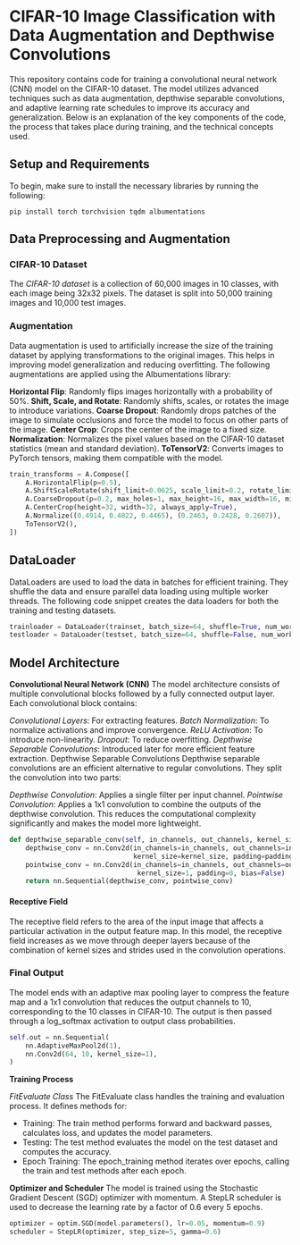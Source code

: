 # CIFAR-10 Image Classification with Data Augmentation and Depthwise Convolutions

This repository contains code for training a convolutional neural network (CNN) model on the CIFAR-10 dataset. The model utilizes advanced techniques such as data augmentation, depthwise separable convolutions, and adaptive learning rate schedules to improve its accuracy and generalization. Below is an explanation of the key components of the code, the process that takes place during training, and the technical concepts used.

## Setup and Requirements

To begin, make sure to install the necessary libraries by running the following:

```
pip install torch torchvision tqdm albumentations
```

## Data Preprocessing and Augmentation

### CIFAR-10 Dataset
The *CIFAR-10 dataset* is a collection of 60,000 images in 10 classes, with each image being 32x32 pixels. The dataset is split into 50,000 training images and 10,000 test images.

### Augmentation
Data augmentation is used to artificially increase the size of the training dataset by applying transformations to the original images. This helps in improving model generalization and reducing overfitting. The following augmentations are applied using the Albumentations library:

**Horizontal Flip**: Randomly flips images horizontally with a probability of 50%.
**Shift, Scale, and Rotate**: Randomly shifts, scales, or rotates the image to introduce variations.
**Coarse Dropout**: Randomly drops patches of the image to simulate occlusions and force the model to focus on other parts of the image.
**Center Crop**: Crops the center of the image to a fixed size.
**Normalization**: Normalizes the pixel values based on the CIFAR-10 dataset statistics (mean and standard deviation).
**ToTensorV2**: Converts images to PyTorch tensors, making them compatible with the model.

``` python
train_transforms = A.Compose([
    A.HorizontalFlip(p=0.5),
    A.ShiftScaleRotate(shift_limit=0.0625, scale_limit=0.2, rotate_limit=10, p=0.2),
    A.CoarseDropout(p=0.2, max_holes=1, max_height=16, max_width=16, min_holes=1, min_height=16, min_width=16, fill_value=(0.4914, 0.4822, 0.4465)),
    A.CenterCrop(height=32, width=32, always_apply=True),
    A.Normalize((0.4914, 0.4822, 0.4465), (0.2463, 0.2428, 0.2607)),
    ToTensorV2(),
])
```



## DataLoader
DataLoaders are used to load the data in batches for efficient training. They shuffle the data and ensure parallel data loading using multiple worker threads. The following code snippet creates the data loaders for both the training and testing datasets.
``` python
trainloader = DataLoader(trainset, batch_size=64, shuffle=True, num_workers=2)
testloader = DataLoader(testset, batch_size=64, shuffle=False, num_workers=2)
```

## Model Architecture

**Convolutional Neural Network (CNN)**
The model architecture consists of multiple convolutional blocks followed by a fully connected output layer. Each convolutional block contains:

*Convolutional Layers*: For extracting features.
*Batch Normalization*: To normalize activations and improve convergence.
*ReLU Activation*: To introduce non-linearity.
*Dropout*: To reduce overfitting.
*Depthwise Separable Convolutions*: Introduced later for more efficient feature extraction.
Depthwise Separable Convolutions
Depthwise separable convolutions are an efficient alternative to regular convolutions. They split the convolution into two parts:

*Depthwise Convolution*: Applies a single filter per input channel.
*Pointwise Convolution*: Applies a 1x1 convolution to combine the outputs of the depthwise convolution.
This reduces the computational complexity significantly and makes the model more lightweight.
``` python
def depthwise_separable_conv(self, in_channels, out_channels, kernel_size=3, padding=1):
    depthwise_conv = nn.Conv2d(in_channels=in_channels, out_channels=in_channels,
                               kernel_size=kernel_size, padding=padding, groups=in_channels, bias=False)
    pointwise_conv = nn.Conv2d(in_channels=in_channels, out_channels=out_channels,
                                kernel_size=1, padding=0, bias=False)
    return nn.Sequential(depthwise_conv, pointwise_conv)
```
#### Receptive Field
The receptive field refers to the area of the input image that affects a particular activation in the output feature map. In this model, the receptive field increases as we move through deeper layers because of the combination of kernel sizes and strides used in the convolution operations.

### Final Output
The model ends with an adaptive max pooling layer to compress the feature map and a 1x1 convolution that reduces the output channels to 10, corresponding to the 10 classes in CIFAR-10. The output is then passed through a log_softmax activation to output class probabilities.

``` python
self.out = nn.Sequential(
    nn.AdaptiveMaxPool2d(1),
    nn.Conv2d(64, 10, kernel_size=1),
)
```
**Training Process**

*FitEvaluate Class*
The FitEvaluate class handles the training and evaluation process. It defines methods for:

- Training: The train method performs forward and backward passes, calculates loss, and updates the model parameters.
- Testing: The test method evaluates the model on the test dataset and computes the accuracy.
- Epoch Training: The epoch_training method iterates over epochs, calling the train and test methods after each epoch.


**Optimizer and Scheduler**
The model is trained using the Stochastic Gradient Descent (SGD) optimizer with momentum. A StepLR scheduler is used to decrease the learning rate by a factor of 0.6 every 5 epochs.
``` python
optimizer = optim.SGD(model.parameters(), lr=0.05, momentum=0.9)
scheduler = StepLR(optimizer, step_size=5, gamma=0.6)
```